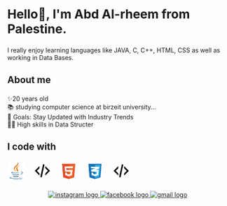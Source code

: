 <h1 align="left">Hello👋, I'm Abd Al-rheem from Palestine.</h1>

###

<p align="left">I really enjoy learning languages like JAVA, C, C++, HTML, CSS as well as working in Data Bases.</p>

###

<h2 align="left">About me</h2>

###

<p align="left">✨20 years old <br>📚 studying computer science at birzeit university...<br>🎯 Goals:  Stay Updated with Industry Trends<br>🧑‍💻 High skills in Data Structer</p>

###

<h2 align="left">I code with</h2>

###

<div align="left">
  <img src="https://github.com/abdar7eem/abdar7eem/blob/main/java-svgrepo-com.svg" height="40" alt="java logo"  />
  <img width="12" />
  <img src="https://github.com/abdar7eem/abdar7eem/blob/main/language-xml-svgrepo-com.svg" height="40" alt="C++ logo"  />
  <img width="12" />
  <img src="https://github.com/abdar7eem/abdar7eem/blob/main/html-5-svgrepo-com.svg" height="40" alt="HTML logo"  />
  <img width="12" />
  <img src="https://github.com/abdar7eem/abdar7eem/blob/main/css-3-svgrepo-com.svg" height="40" alt="CSS logo"  />
  <img width="12" />
  <img src="https://github.com/abdar7eem/abdar7eem/blob/main/language-xml-svgrepo-com.svg" height="40" alt="C logo"  />
  <img width="12" />
</div>

###
<div align="center">
  <a href="https://www.instagram.com/abd.alr7eem/" target="_blank">
    <img src="https://img.shields.io/static/v1?message=Instagram&logo=instagram&label=&color=E4405F&logoColor=white&labelColor=&style=for-the-badge" height="35" alt="instagram logo"  />
  </a>
  <a href="https://www.facebook.com/profile.php?id=100003944166987" target="_blank">
    <img src="https://img.shields.io/static/v1?message=Facebook&logo=facebook&label=&color=1877F2&logoColor=white&labelColor=&style=for-the-badge" height="35" alt="facebook logo"  />
  </a>
  <a href=" abdar7eem18@gmail.com" target="_blank">
    <img src="https://img.shields.io/static/v1?message=Gmail&logo=gmail&label=AbdAlr7eem&color=D14836&logoColor=white&labelColor=&style=for-the-badge" height="35" alt="gmail logo"  />
  </a>
</div>

###
